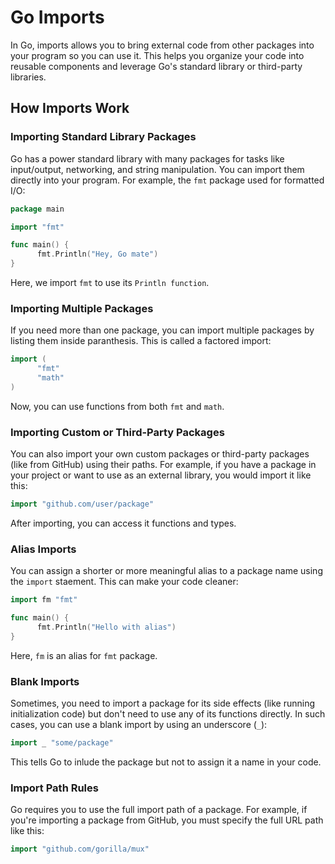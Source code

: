# Go Imports

In Go, imports allows you to bring external code from other packages into your program so you can use it. This helps you organize your code into reusable components and leverage Go's standard library or third-party libraries.

## How Imports Work

### Importing Standard Library Packages

Go has a power standard library with many packages for tasks like input/output, networking, and string manipulation. You can import them directly into your program. For example, the `fmt` package used for formatted I/O:

```go
package main

import "fmt"

func main() {
      fmt.Println("Hey, Go mate")
}
```
Here, we import `fmt` to use its `Println function`.

### Importing Multiple Packages

If you need more than one package, you can import multiple packages by listing them inside paranthesis. This is called a factored import:

```go
import (
      "fmt"
      "math"
)
```
Now, you can use functions from both `fmt` and `math`.

### Importing Custom or Third-Party Packages

You can also import your own custom packages or third-party packages (like from GitHub) using their paths. For example, if you have a package in your project or want to use as an external library, you would import it like this:

```go
import "github.com/user/package"
```
After importing, you can access it functions and types.

### Alias Imports

You can assign a shorter or more meaningful alias to a package name using the `import` staement. This can make your code cleaner:

```go
import fm "fmt"

func main() {
      fmt.Println("Hello with alias")
}
```
Here, `fm` is an alias for `fmt` package.

### Blank Imports

Sometimes, you need to import a package for its side effects (like running initialization code) but don't need to use any of its functions directly. In such cases, you can use a blank import by using an underscore (`_`):

```go
import _ "some/package"
```
This tells Go to inlude the package but not to assign it a name in your code.

### Import Path Rules

Go requires you to use the full import path of a package. For example, if you're importing a package from GitHub, you must specify the full URL path like this:

```go
import "github.com/gorilla/mux"
```
